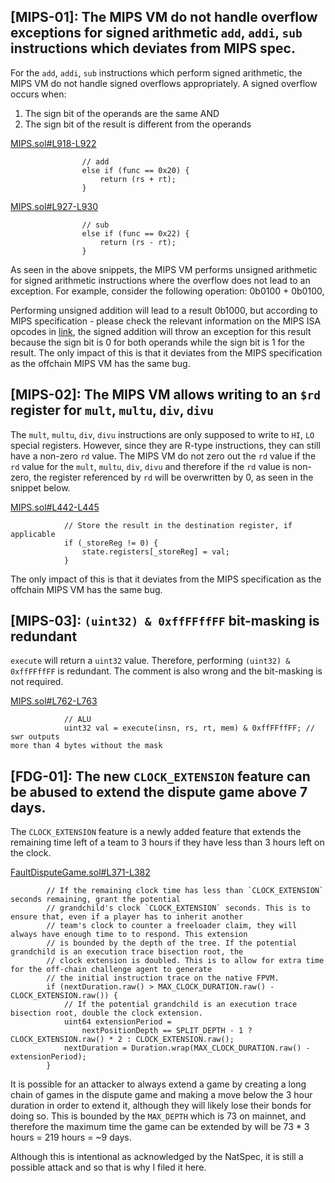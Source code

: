 ## [MIPS-01]: The MIPS VM do not handle overflow exceptions for signed arithmetic `add`, `addi`, `sub` instructions which deviates from MIPS spec.

For the `add`, `addi`, `sub` instructions which perform signed arithmetic, the MIPS  VM do not handle signed overflows appropriately. A signed overflow occurs when:

1) The sign bit of the operands are the same AND
2) The sign bit of the result is different from the operands

[MIPS.sol#L918-L922](https://github.com/code-423n4/2024-07-optimism/blob/main/packages/contracts-bedrock/src/cannon/MIPS.sol#L918-L922)
```solidity
                // add
                else if (func == 0x20) {
                    return (rs + rt);
                }
```
[MIPS.sol#L927-L930](https://github.com/code-423n4/2024-07-optimism/blob/main/packages/contracts-bedrock/src/cannon/MIPS.sol#L927-L930)
```solidity
                // sub
                else if (func == 0x22) {
                    return (rs - rt);
                }
```
As seen in the above snippets, the MIPS VM performs unsigned arithmetic for signed arithmetic instructions where the overflow does not lead to an exception. For example, consider the following operation: 0b0100 + 0b0100,

Performing unsigned addition will lead to a result 0b1000, but according to MIPS specification - please check the relevant information on the MIPS ISA opcodes in [link](https://www.cs.cmu.edu/afs/cs/academic/class/15740-f97/public/doc/mips-isa.pdf), the signed addition will throw an exception for this result because the sign bit is 0 for both operands while the sign bit is 1 for the result. The only impact of this is that it deviates from the MIPS specification as the offchain MIPS VM has the same bug. 

## [MIPS-02]: The MIPS VM allows writing to an `$rd` register for `mult`, `multu`, `div`, `divu`

The `mult`, `multu`, `div`, `divu` instructions are only supposed to write to `HI`, `LO` special registers. However, since they are R-type instructions, they can still have a non-zero `rd` value. The MIPS VM do not zero out the `rd` value if the `rd` value for the `mult`, `multu`, `div`, `divu` and therefore if the `rd` value is non-zero, the register referenced by `rd` will be overwritten by 0, as seen in the snippet below.

[MIPS.sol#L442-L445](https://github.com/code-423n4/2024-07-optimism/blob/main/packages/contracts-bedrock/src/cannon/MIPS.sol#L442-L445)
```solidity
            // Store the result in the destination register, if applicable
            if (_storeReg != 0) {
                state.registers[_storeReg] = val;
            }
```

The only impact of this is that it deviates from the MIPS specification as the offchain MIPS VM has the same bug. 

## [MIPS-03]: `(uint32) & 0xffFFffFF` bit-masking is redundant

`execute` will return a `uint32` value. Therefore, performing `(uint32) & 0xffFFffFF` is redundant. The comment is also wrong and the bit-masking is not required.

[MIPS.sol#L762-L763](https://github.com/code-423n4/2024-07-optimism/blob/main/packages/contracts-bedrock/src/cannon/MIPS.sol#L762-L763)
```solidity
            // ALU
            uint32 val = execute(insn, rs, rt, mem) & 0xffFFffFF; // swr outputs 
more than 4 bytes without the mask 
```
## [FDG-01]: The new `CLOCK_EXTENSION` feature can be abused to extend the dispute game above 7 days.

The `CLOCK_EXTENSION` feature is a newly added feature that extends the remaining time left of a team to 3 hours if they have less than 3 hours left on the clock. 

[FaultDisputeGame.sol#L371-L382](https://github.com/code-423n4/2024-07-optimism/blob/main/packages/contracts-bedrock/src/dispute/FaultDisputeGame.sol#L371-L382)
```solidity
        // If the remaining clock time has less than `CLOCK_EXTENSION` seconds remaining, grant the potential
        // grandchild's clock `CLOCK_EXTENSION` seconds. This is to ensure that, even if a player has to inherit another
        // team's clock to counter a freeloader claim, they will always have enough time to to respond. This extension
        // is bounded by the depth of the tree. If the potential grandchild is an execution trace bisection root, the
        // clock extension is doubled. This is to allow for extra time for the off-chain challenge agent to generate
        // the initial instruction trace on the native FPVM.
        if (nextDuration.raw() > MAX_CLOCK_DURATION.raw() - CLOCK_EXTENSION.raw()) {
            // If the potential grandchild is an execution trace bisection root, double the clock extension.
            uint64 extensionPeriod =
                nextPositionDepth == SPLIT_DEPTH - 1 ? CLOCK_EXTENSION.raw() * 2 : CLOCK_EXTENSION.raw();
            nextDuration = Duration.wrap(MAX_CLOCK_DURATION.raw() - extensionPeriod);
        }
```
It is possible for an attacker to always extend a game by creating a long chain of games in the dispute game and making a move below the 3 hour duration in order to extend it, although they will likely lose their bonds for doing so. This is bounded by the `MAX_DEPTH` which is 73 on mainnet, and therefore the maximum time the game can be extended by will be 73 * 3 hours = 219 hours = ~9 days.

Although this is intentional as acknowledged by the NatSpec, it is still a possible attack and so that is why I filed it here.
